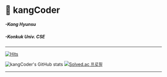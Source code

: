 # :bear: kangCoder
##### -Kang Hyunsu

##### -Konkuk Univ. CSE

---

[![Hits](https://hits.seeyoufarm.com/api/count/incr/badge.svg?url=https%3A%2F%2Fgithub.com%2FkangCoder&count_bg=%236F72E8&title_bg=%23B43CE0&icon=&icon_color=%23E7E7E7&title=hits&edge_flat=false)](https://hits.seeyoufarm.com)

![kangCoder's GitHub stats](https://github-readme-stats.vercel.app/api?username=kangCoder&show_icons=true&theme=radical)
[![Solved.ac 프로필](http://mazassumnida.wtf/api/generate_badge?boj=bitgustn)](https://solved.ac/bitgustn)

---

<!--
**kangCoder/kangCoder** is a ✨ _special_ ✨ repository because its `README.md` (this file) appears on your GitHub profile.

Here are some ideas to get you started:

- 🔭 I’m currently working on ...
- 🌱 I’m currently learning ...
- 👯 I’m looking to collaborate on ...
- 🤔 I’m looking for help with ...
- 💬 Ask me about ...
- 📫 How to reach me: ...
- 😄 Pronouns: ...
- ⚡ Fun fact: ...
-->
